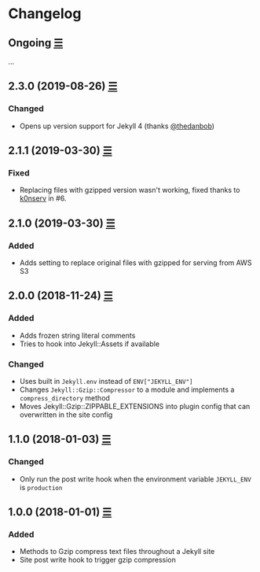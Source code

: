 # Changelog

## Ongoing [☰](https://github.com/philnash/jekyll-gzip/compare/v2.1.1...master)

...

## 2.3.0 (2019-08-26) [☰](https://github.com/philnash/jekyll-gzip/compare/v2.1.1...v2.3.0)

### Changed

- Opens up version support for Jekyll 4 (thanks [@thedanbob](https://github.com/thedanbob))

## 2.1.1 (2019-03-30) [☰](https://github.com/philnash/jekyll-gzip/compare/v2.1.0...v2.1.1)

### Fixed

- Replacing files with gzipped version wasn't working, fixed thanks to [k0nserv](https://github.com/k0nserv) in #6.

## 2.1.0 (2019-03-30) [☰](https://github.com/philnash/jekyll-gzip/compare/v2.0.0...v2.1.0)

### Added

- Adds setting to replace original files with gzipped for serving from AWS S3

## 2.0.0 (2018-11-24) [☰](https://github.com/philnash/jekyll-gzip/compare/v1.1.0...v2.0.0)

### Added

- Adds frozen string literal comments
- Tries to hook into Jekyll::Assets if available

### Changed

- Uses built in `Jekyll.env` instead of `ENV["JEKYLL_ENV"]`
- Changes `Jekyll::Gzip::Compressor` to a module and implements a `compress_directory` method
- Moves Jekyll::Gzip::ZIPPABLE_EXTENSIONS into plugin config that can overwritten in the site config

## 1.1.0 (2018-01-03) [☰](https://github.com/philnash/jekyll-gzip/compare/v1.0.0...v1.1.0)

### Changed

- Only run the post write hook when the environment variable `JEKYLL_ENV` is `production`

## 1.0.0 (2018-01-01) [☰](https://github.com/philnash/jekyll-gzip/commits/v1.0.0)

### Added

- Methods to Gzip compress text files throughout a Jekyll site
- Site post write hook to trigger gzip compression
